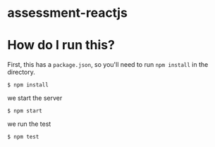 # assessment-reactjs

# How do I run this?

First, this has a `package.json`, so you'll need to run `npm install` in the directory. 

    $ npm install

we start the server
    
    $ npm start


we run the test
    
    $ npm test
